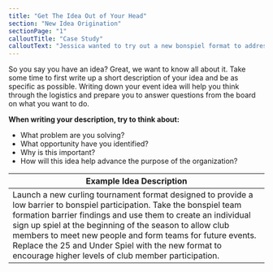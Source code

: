 ```yaml
---
title: "Get The Idea Out of Your Head"
section: "New Idea Origination"
sectionPage: "1"
calloutTitle: "Case Study"
calloutText: "Jessica wanted to try out a new bonspiel format to address barriers to team formation that were found during a UW study of adult team formation at GCC. Jessica approached Todd and Ethan two experienced bonspiel leaders and asked if they would be willing to help her with the project. Now with a leadership group assembled and confident that she could pull off the event, Jessica wroted down a short description of what she wanted to do."
---
```


So you say you have an idea? Great, we want to know all about it. Take some time to first write up a short description of your idea and be as specific as possible. Writing down your event idea will help you think through the logistics and prepare you to answer questions from the board on what you want to do.

**When writing your description, try to think about:**

- What problem are you solving?
- What opportunity have you identified?
- Why is this important?
- How will this idea help advance the purpose of the organization?

| Example Idea Description                                                                                                                                                                                                                                                                                                                                                                                                       |
| ------------------------------------------------------------------------------------------------------------------------------------------------------------------------------------------------------------------------------------------------------------------------------------------------------------------------------------------------------------------------------------------------------------------------------ |
| Launch a new curling tournament format designed to provide a low barrier to bonspiel participation. Take the bonspiel team formation barrier findings and use them to create an individual sign up spiel at the beginning of the season to allow club members to meet new people and form teams for future events. Replace the 25 and Under Spiel with the new format to encourage higher levels of club member participation. |
